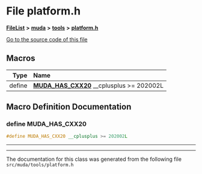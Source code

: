 

# File platform.h



[**FileList**](files.md) **>** [**muda**](dir_be047e8c00f93e2e88c2a417393a7f42.md) **>** [**tools**](dir_4d62fb1c1e2c9fb3fa1c4847a09b7b77.md) **>** [**platform.h**](platform_8h.md)

[Go to the source code of this file](platform_8h_source.md)



































































## Macros

| Type | Name |
| ---: | :--- |
| define  | [**MUDA\_HAS\_CXX20**](platform_8h.md#define-muda_has_cxx20)  \_\_cplusplus &gt;= 202002L<br> |

## Macro Definition Documentation





### define MUDA\_HAS\_CXX20 

```C++
#define MUDA_HAS_CXX20 __cplusplus >= 202002L
```




<hr>

------------------------------
The documentation for this class was generated from the following file `src/muda/tools/platform.h`

